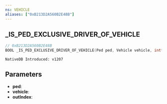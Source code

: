 ```yaml
---
ns: VEHICLE
aliases: ["0xB213D2A560B2E48B"]
---
```

## _IS_PED_EXCLUSIVE_DRIVER_OF_VEHICLE

```c
// 0xB213D2A560B2E48B
BOOL _IS_PED_EXCLUSIVE_DRIVER_OF_VEHICLE(Ped ped, Vehicle vehicle, int* outIndex);
```

```
NativeDB Introduced: v1207
```

## Parameters
* **ped**:
* **vehicle**:
* **outIndex**:
